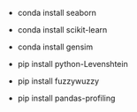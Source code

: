 * conda install seaborn
* conda install scikit-learn
* conda install gensim

* pip install python-Levenshtein
* pip install fuzzywuzzy
* pip install pandas-profiling
